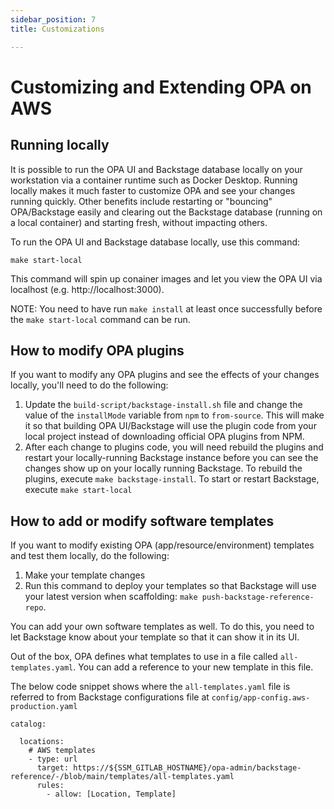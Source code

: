 ```yaml
---
sidebar_position: 7
title: Customizations

---
```


# Customizing and Extending OPA on AWS

## Running locally

It is possible to run the OPA UI and Backstage database locally on your workstation via a container runtime such as Docker Desktop. Running locally makes it much faster to customize OPA and see your changes running quickly. Other benefits include restarting or "bouncing" OPA/Backstage easily and clearing out the Backstage database (running on a local container) and starting fresh, without impacting others.

To run the OPA UI and Backstage database locally, use this command:

`make start-local`

This command will spin up conainer images and let you view the OPA UI via localhost (e.g. http://localhost:3000).

NOTE: You need to have run `make install` at least once successfully before the `make start-local` command can be run.

## How to modify OPA plugins

If you want to modify any OPA plugins and see the effects of your changes locally, you'll need to do the following:

  1. Update the `build-script/backstage-install.sh` file and change the value of the `installMode` variable from `npm` to `from-source`. This will make it so that building OPA UI/Backstage will use the plugin code from your local project instead of downloading official OPA plugins from NPM.
  2. After each change to plugins code, you will need rebuild the plugins and restart your locally-running Backstage instance before you can see the changes show up on your locally running Backstage. To rebuild the plugins, execute `make backstage-install`. To start or restart Backstage, execute `make start-local`

## How to add or modify software templates

If you want to modify existing OPA (app/resource/environment) templates and test them locally, do the following:

  1. Make your template changes
  2. Run this command to deploy your templates so that Backstage will use your latest version when scaffolding: `make push-backstage-reference-repo`.

You can add your own software templates as well. To do this, you need to let Backstage know about your template so that it can show it in its UI. 

Out of the box, OPA defines what templates to use in a file called `all-templates.yaml`. You can add a reference to your new template in this file.

The below code snippet shows where the `all-templates.yaml` file is referred to from Backstage configurations file at `config/app-config.aws-production.yaml`

```
catalog:

  locations:
    # AWS templates
    - type: url
      target: https://${SSM_GITLAB_HOSTNAME}/opa-admin/backstage-reference/-/blob/main/templates/all-templates.yaml
      rules:
        - allow: [Location, Template]
```

